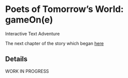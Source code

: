 # Poets of Tomorrow’s World: gameOn(e)

Interactive Text Adventure

The next chapter of the story which began [here](https://github.com/Dimterion/PoTW)

## Details

WORK IN PROGRESS
